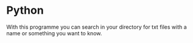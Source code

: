 # Python
With this programme you can search in your directory for txt files with a name or something you want to know.
